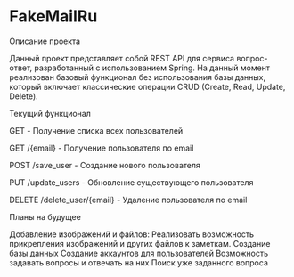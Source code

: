 # FakeMailRu
Описание проекта

Данный проект представляет собой REST API для сервиса вопрос-ответ, разработанный с использованием Spring. На данный момент реализован базовый функционал без использования базы данных, который включает классические операции CRUD (Create, Read, Update, Delete).

Текущий функционал

GET - Получение списка всех пользователей

GET /{email} - Получение пользователя по email

POST /save_user - Создание нового пользователя

PUT /update_users - Обновление существующего пользователя

DELETE /delete_user/{email} - Удаление пользователя по email

Планы на будущее

Добавление изображений и файлов: Реализовать возможность прикрепления изображений и других файлов к заметкам.
Создание базы данных
Создание аккаунтов для пользователей
Возможность задавать вопросы и отвечать на них
Поиск уже заданного вопроса
